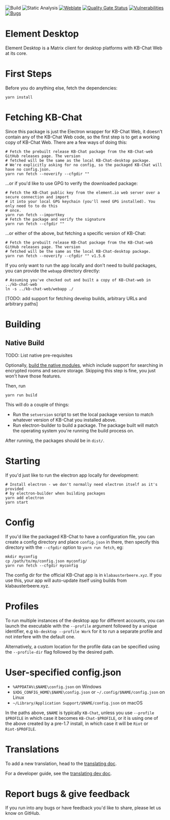 ![Build](https://github.com/vector-im/element-desktop/actions/workflows/build.yaml/badge.svg)
![Static Analysis](https://github.com/vector-im/element-desktop/actions/workflows/static_analysis.yaml/badge.svg)
[![Weblate](https://translate.element.io/widgets/element-desktop/-/element-desktop/svg-badge.svg)](https://translate.element.io/engage/element-desktop/)
[![Quality Gate Status](https://sonarcloud.io/api/project_badges/measure?project=element-desktop&metric=alert_status)](https://sonarcloud.io/summary/new_code?id=element-desktop)
[![Vulnerabilities](https://sonarcloud.io/api/project_badges/measure?project=element-desktop&metric=vulnerabilities)](https://sonarcloud.io/summary/new_code?id=element-desktop)
[![Bugs](https://sonarcloud.io/api/project_badges/measure?project=element-desktop&metric=bugs)](https://sonarcloud.io/summary/new_code?id=element-desktop)

Element Desktop
===============

Element Desktop is a Matrix client for desktop platforms with KB-Chat Web at its core.

First Steps
===========
Before you do anything else, fetch the dependencies:

```
yarn install
```

Fetching KB-Chat
================
Since this package is just the Electron wrapper for KB-Chat Web, it doesn't contain any of the KB-Chat Web code,
so the first step is to get a working copy of KB-Chat Web. There are a few ways of doing this:

```
# Fetch the prebuilt release KB-Chat package from the KB-Chat-web GitHub releases page. The version
# fetched will be the same as the local KB-Chat-desktop package.
# We're explicitly asking for no config, so the packaged KB-Chat will have no config.json.
yarn run fetch --noverify --cfgdir ""
```

...or if you'd like to use GPG to verify the downloaded package:
```
# Fetch the KB-Chat public key from the element.io web server over a secure connection and import
# it into your local GPG keychain (you'll need GPG installed). You only need to to do this
# once.
yarn run fetch --importkey
# Fetch the package and verify the signature
yarn run fetch --cfgdir ""
```

...or either of the above, but fetching a specific version of KB-Chat:
```
# Fetch the prebuilt release KB-Chat package from the KB-Chat-web GitHub releases page. The version
# fetched will be the same as the local KB-Chat-desktop package.
yarn run fetch --noverify --cfgdir "" v1.5.6
```

If you only want to run the app locally and don't need to build packages, you can
provide the `webapp` directory directly:
```
# Assuming you've checked out and built a copy of KB-Chat-web in ../kb-chat-web
ln -s ../kb-chat-web/webapp ./
```

[TODO: add support for fetching develop builds, arbitrary URLs and arbitrary paths]

Building
========

## Native Build

TODO: List native pre-requisites

Optionally, [build the native modules](https://github.com/scheissegalo/kb-desktop/blob/develop/docs/native-node-modules.md), 
which include support for searching in encrypted rooms and secure storage. Skipping this step is fine, you just won't have those features.  

Then, run
```
yarn run build
```
This will do a couple of things:
 * Run the `setversion` script to set the local package version to match whatever
   version of KB-Chat you installed above.
 * Run electron-builder to build a package. The package built will match the operating system
   you're running the build process on.

After running, the packages should be in `dist/`.

Starting
========
If you'd just like to run the electron app locally for development:
```
# Install electron - we don't normally need electron itself as it's provided
# by electron-builder when building packages
yarn add electron
yarn start
```

Config
======
If you'd like the packaged KB-Chat to have a configuration file, you can create a
config directory and place `config.json` in there, then specify this directory
with the `--cfgdir` option to `yarn run fetch`, eg:
```
mkdir myconfig
cp /path/to/my/config.json myconfig/
yarn run fetch --cfgdir myconfig
```
The config dir for the official KB-Chat app is in `klabausterbeere.xyz`. If you use this,
your app will auto-update itself using builds from klabausterbeere.xyz.

Profiles
========

To run multiple instances of the desktop app for different accounts, you can
launch the executable with the `--profile` argument followed by a unique
identifier, e.g `kb-desktop --profile Work` for it to run a separate profile and
not interfere with the default one.

Alternatively, a custom location for the profile data can be specified using the
`--profile-dir` flag followed by the desired path.

User-specified config.json
==========================

+ `%APPDATA%\$NAME\config.json` on Windows
+ `$XDG_CONFIG_HOME\$NAME\config.json` or `~/.config/$NAME/config.json` on Linux
+ `~/Library/Application Support/$NAME/config.json` on macOS

In the paths above, `$NAME` is typically `KB-Chat`, unless you use `--profile
$PROFILE` in which case it becomes `KB-Chat-$PROFILE`, or it is using one of
the above created by a pre-1.7 install, in which case it will be `Riot` or
`Riot-$PROFILE`.

Translations
==========================

To add a new translation, head to the [translating doc](https://github.com/scheissegalo/kb-web/blob/develop/docs/translating.md).

For a developer guide, see the [translating dev doc](https://github.com/scheissegalo/kb-web/blob/develop/docs/translating-dev.md).

Report bugs & give feedback
==========================

If you run into any bugs or have feedback you'd like to share, please let us know on GitHub.
